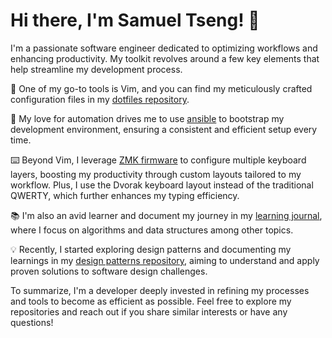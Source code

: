 # Hi there, I'm Samuel Tseng! 👋

I'm a passionate software engineer dedicated to optimizing workflows and enhancing productivity. My toolkit revolves around a few key elements that help streamline my development process.

📝 One of my go-to tools is Vim, and you can find my meticulously crafted configuration files in my [dotfiles repository](https://github.com/vup815/dotfiles).

🚀 My love for automation drives me to use [ansible](https://github.com/vup815/ansible) to bootstrap my development environment, ensuring a consistent and efficient setup every time.

⌨️ Beyond Vim, I leverage [ZMK firmware](https://github.com/vup815/Adv360-Pro-ZMK) to configure multiple keyboard layers, boosting my productivity through custom layouts tailored to my workflow. Plus, I use the Dvorak keyboard layout instead of the traditional QWERTY, which further enhances my typing efficiency.

📚 I'm also an avid learner and document my journey in my [learning journal](https://github.com/vup815/learning_journal), where I focus on algorithms and data structures among other topics.

💡 Recently, I started exploring design patterns and documenting my learnings in my [design patterns repository](https://github.com/vup815/design_patterns), aiming to understand and apply proven solutions to software design challenges.

To summarize, I'm a developer deeply invested in refining my processes and tools to become as efficient as possible. Feel free to explore my repositories and reach out if you share similar interests or have any questions!
